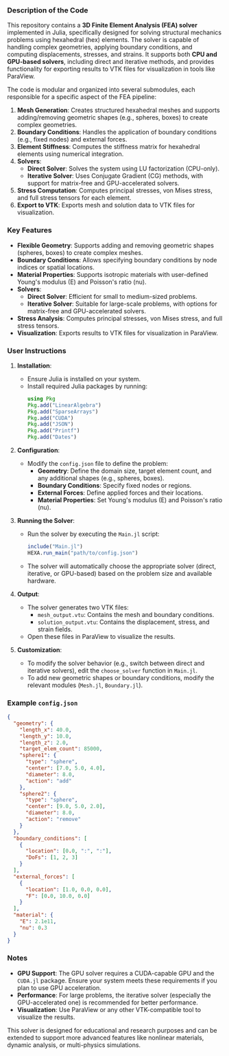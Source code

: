 ### Description of the Code

This repository contains a **3D Finite Element Analysis (FEA) solver** implemented in Julia, specifically designed for solving structural mechanics problems using hexahedral (hex) elements. The solver is capable of handling complex geometries, applying boundary conditions, and computing displacements, stresses, and strains. It supports both **CPU and GPU-based solvers**, including direct and iterative methods, and provides functionality for exporting results to VTK files for visualization in tools like ParaView.

The code is modular and organized into several submodules, each responsible for a specific aspect of the FEA pipeline:

1. **Mesh Generation**: Creates structured hexahedral meshes and supports adding/removing geometric shapes (e.g., spheres, boxes) to create complex geometries.
2. **Boundary Conditions**: Handles the application of boundary conditions (e.g., fixed nodes) and external forces.
3. **Element Stiffness**: Computes the stiffness matrix for hexahedral elements using numerical integration.
4. **Solvers**:
   - **Direct Solver**: Solves the system using LU factorization (CPU-only).
   - **Iterative Solver**: Uses Conjugate Gradient (CG) methods, with support for matrix-free and GPU-accelerated solvers.
5. **Stress Computation**: Computes principal stresses, von Mises stress, and full stress tensors for each element.
6. **Export to VTK**: Exports mesh and solution data to VTK files for visualization.

### Key Features

- **Flexible Geometry**: Supports adding and removing geometric shapes (spheres, boxes) to create complex meshes.
- **Boundary Conditions**: Allows specifying boundary conditions by node indices or spatial locations.
- **Material Properties**: Supports isotropic materials with user-defined Young's modulus (E) and Poisson's ratio (nu).
- **Solvers**:
  - **Direct Solver**: Efficient for small to medium-sized problems.
  - **Iterative Solver**: Suitable for large-scale problems, with options for matrix-free and GPU-accelerated solvers.
- **Stress Analysis**: Computes principal stresses, von Mises stress, and full stress tensors.
- **Visualization**: Exports results to VTK files for visualization in ParaView.

### User Instructions

1. **Installation**:
   - Ensure Julia is installed on your system.
   - Install required Julia packages by running:
     ```julia
     using Pkg
     Pkg.add("LinearAlgebra")
     Pkg.add("SparseArrays")
     Pkg.add("CUDA")
     Pkg.add("JSON")
     Pkg.add("Printf")
     Pkg.add("Dates")
     ```

2. **Configuration**:
   - Modify the `config.json` file to define the problem:
     - **Geometry**: Define the domain size, target element count, and any additional shapes (e.g., spheres, boxes).
     - **Boundary Conditions**: Specify fixed nodes or regions.
     - **External Forces**: Define applied forces and their locations.
     - **Material Properties**: Set Young's modulus (E) and Poisson's ratio (nu).

3. **Running the Solver**:
   - Run the solver by executing the `Main.jl` script:
     ```julia
     include("Main.jl")
     HEXA.run_main("path/to/config.json")
     ```
   - The solver will automatically choose the appropriate solver (direct, iterative, or GPU-based) based on the problem size and available hardware.

4. **Output**:
   - The solver generates two VTK files:
     - `mesh_output.vtu`: Contains the mesh and boundary conditions.
     - `solution_output.vtu`: Contains the displacement, stress, and strain fields.
   - Open these files in ParaView to visualize the results.

5. **Customization**:
   - To modify the solver behavior (e.g., switch between direct and iterative solvers), edit the `choose_solver` function in `Main.jl`.
   - To add new geometric shapes or boundary conditions, modify the relevant modules (`Mesh.jl`, `Boundary.jl`).

### Example `config.json`

```json
{
  "geometry": {
    "length_x": 40.0,
    "length_y": 10.0,
    "length_z": 2.0,
    "target_elem_count": 85000,
    "sphere1": {
      "type": "sphere",
      "center": [7.0, 5.0, 4.0],
      "diameter": 8.0,
      "action": "add"
    },
    "sphere2": {
      "type": "sphere",
      "center": [9.0, 5.0, 2.0],
      "diameter": 8.0,
      "action": "remove"
    }
  },
  "boundary_conditions": [
    {
      "location": [0.0, ":", ":"],
      "DoFs": [1, 2, 3]
    }
  ],
  "external_forces": [
    {
      "location": [1.0, 0.0, 0.0],
      "F": [0.0, 10.0, 0.0]
    }
  ],
  "material": {
    "E": 2.1e11,
    "nu": 0.3
  }
}
```

### Notes

- **GPU Support**: The GPU solver requires a CUDA-capable GPU and the `CUDA.jl` package. Ensure your system meets these requirements if you plan to use GPU acceleration.
- **Performance**: For large problems, the iterative solver (especially the GPU-accelerated one) is recommended for better performance.
- **Visualization**: Use ParaView or any other VTK-compatible tool to visualize the results.

This solver is designed for educational and research purposes and can be extended to support more advanced features like nonlinear materials, dynamic analysis, or multi-physics simulations.
